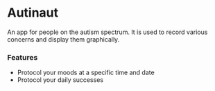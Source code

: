 # Autinaut
An app for people on the autism spectrum. It is used to record various concerns and display them graphically.

### Features
* Protocol your moods at a specific time and date
* Protocol your daily successes
